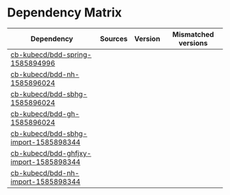 # Dependency Matrix

Dependency | Sources | Version | Mismatched versions
---------- | ------- | ------- | -------------------
[cb-kubecd/bdd-spring-1585894996](https://github.com/cb-kubecd/bdd-spring-1585894996.git) |  | []() | 
[cb-kubecd/bdd-nh-1585896024](https://github.com/cb-kubecd/bdd-nh-1585896024.git) |  | []() | 
[cb-kubecd/bdd-sbhg-1585896024](https://github.com/cb-kubecd/bdd-sbhg-1585896024.git) |  | []() | 
[cb-kubecd/bdd-gh-1585896024](https://github.com/cb-kubecd/bdd-gh-1585896024.git) |  | []() | 
[cb-kubecd/bdd-sbhg-import-1585898344](https://github.com/cb-kubecd/bdd-sbhg-import-1585898344.git) |  | []() | 
[cb-kubecd/bdd-ghfjxy-import-1585898344](https://github.com/cb-kubecd/bdd-ghfjxy-import-1585898344.git) |  | []() | 
[cb-kubecd/bdd-nh-import-1585898344](https://github.com/cb-kubecd/bdd-nh-import-1585898344.git) |  | []() | 
